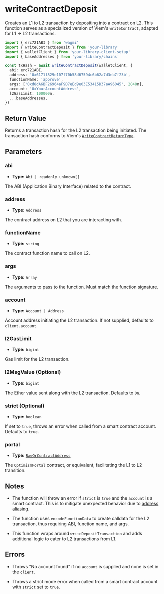 # writeContractDeposit

Creates an L1 to L2 transaction by depositing into a contract on L2. This function serves as a specialized version of Viem's `writeContract`, adapted for L1 -> L2 transactions.

```ts [example.ts]
import { erc721ABI } from 'wagmi'
import { writeContractDeposit } from 'your-library'
import { walletClient } from 'your-library-client-setup'
import { baseAddresses } from 'your-library/chains'

const txHash = await writeContractDeposit(walletClient, {
  abi: erc721ABI,
  address: '0x6171f829e107f70b58d67594c6b62a7d3eb7f23b',
  functionName: 'approve',
  args: ['0xd8dA6BF26964aF9D7eEd9e03E53415D37aA96045', 2048n],
  account: '0xYourAccountAddress',
  l2GasLimit: 100000n,
  ...baseAddresses,
})
```

## Return Value

Returns a transaction hash for the L2 transaction being initiated. The transaction hash conforms to Viem's [`WriteContractReturnType`](https://viem.sh/docs/glossary/types#writecontractreturntype).

## Parameters

### abi

- **Type:** `Abi | readonly unknown[]`

The ABI (Application Binary Interface) related to the contract.

### address

- **Type:** `Address`

The contract address on L2 that you are interacting with.

### functionName

- **Type:** `string`

The contract function name to call on L2.

### args

- **Type:** `Array`

The arguments to pass to the function. Must match the function signature.

### account

- **Type:** `Account | Address`

Account address initiating the L2 transaction. If not supplied, defaults to `client.account`.

### l2GasLimit

- **Type:** `bigint`

Gas limit for the L2 transaction.

### l2MsgValue (Optional)

- **Type:** `bigint`

The Ether value sent along with the L2 transaction. Defaults to `0n`.

### strict (Optional)

- **Type:** `boolean`

If set to `true`, throws an error when called from a smart contract account. Defaults to `true`.

### portal

- **Type:** [`RawOrContractAddress`](https://opviem.sh/docs/glossary/types.html#raworcontractaddress)

The `OptimismPortal` contract, or equivalent, facilitating the L1 to L2 transition.

## Notes

- The function will throw an error if `strict` is `true` and the `account` is a smart contract. This is to mitigate unexpected behavior due to [address aliasing](https://github.com/ethereum-optimism/optimism/blob/develop/specs/deposits.md#address-aliasing).

- The function uses `encodeFunctionData` to create calldata for the L2 transaction, thus requiring ABI, function name, and args.

- This function wraps around `writeDepositTransaction` and adds additional logic to cater to L2 transactions from L1.

## Errors

- Throws "No account found" if no `account` is supplied and none is set in the `client`.

- Throws a strict mode error when called from a smart contract account with `strict` set to `true`.
